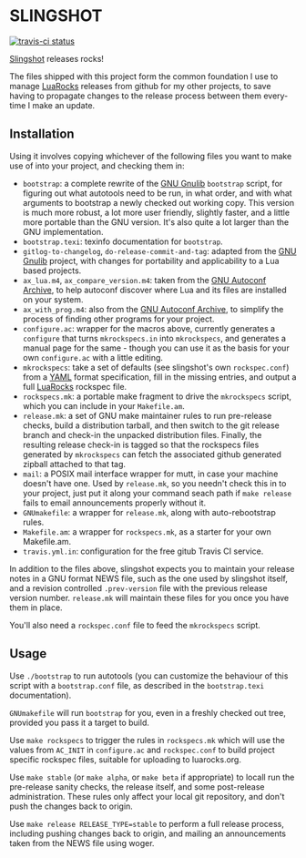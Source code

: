 SLINGSHOT
=========

[![travis-ci status](https://secure.travis-ci.org/gvvaughan/slingshot.png?branch=master)](http://travis-ci.org/gvvaughan/slingshot/builds)

[Slingshot][] releases rocks!

The files shipped with this project form the common foundation I use
to manage [LuaRocks][] releases from github for my other projects, to
save having to propagate changes to the release process between them
every-time I make an update.

Installation
------------

Using it involves copying whichever of the following files you want to
make use of into your project, and checking them in:

 * `bootstrap`:
   a complete rewrite of the [GNU Gnulib][] `bootstrap` script, for
   figuring out what autotools need to be run, in what order, and with
   what arguments to bootstrap a newly checked out working copy. This
   version is much more robust, a lot more user friendly, slightly
   faster, and a little more portable than the GNU version.  It's also
   quite a lot larger than the GNU implementation.
 * `bootstrap.texi`:
   texinfo documentation for `bootstrap`.
 * `gitlog-to-changelog`, `do-release-commit-and-tag`:
   adapted from the [GNU Gnulib][] project, with changes for portability
   and applicability to a Lua based projects.
 * `ax_lua.m4`, `ax_compare_version.m4`:
   taken from the [GNU Autoconf Archive][], to help autoconf discover
   where Lua and its files are installed on your system.
 * `ax_with_prog.m4`:
   also from the [GNU Autoconf Archive][], to simplify the process of
   finding other programs for your project.
 * `configure.ac`:
   wrapper for the macros above, currently generates a `configure` that
   turns `mkrockspecs.in` into `mkrockspecs`, and generates a manual
   page for the same - though you can use it as the basis for your own
   `configure.ac` with a little editing.
 * `mkrockspecs`:
   take a set of defaults (see slingshot's own `rockspec.conf`) from
   a [YAML][] format specification, fill in the missing entries, and
   output a full [LuaRocks][] rockspec file.
 * `rockspecs.mk`:
    a portable make fragment to drive the `mkrockspecs` script, which
    you can include in your `Makefile.am`.
 * `release.mk`:
   a set of GNU make maintainer rules to run pre-release checks, build
   a distribution tarball, and then switch to the git release branch
   and check-in the unpacked distribution files.  Finally, the resulting
   release check-in is tagged so that the rockspecs files generated by
   `mkrockspecs` can fetch the associated github generated zipball
   attached to that tag.
 * `mail`:
   a POSIX mail interface wrapper for mutt, in case your machine
   doesn't have one.  Used by `release.mk`, so you needn't check this
   in to your project, just put it along your command seach path if
   `make release` fails to email announcements properly without it.
 * `GNUmakefile`:
   a wrapper for `release.mk`, along with auto-rebootstrap rules.
 * `Makefile.am`:
   a wrapper for `rockspecs.mk`, as a starter for your own Makefile.am.
 * `travis.yml.in`:
   configuration for the free gitub Travis CI service.

In addition to the files above, slingshot expects you to maintain your
release notes in a GNU format NEWS file, such as the one used by
slingshot itself, and a revision controlled `.prev-version` file with
the previous release version number.  `release.mk` will maintain these
files for you once you have them in place.

You'll also need a `rockspec.conf` file to feed the `mkrockspecs`
script.

Usage
-----

Use `./bootstrap` to run autotools (you can customize the behaviour of
this script with a `bootstrap.conf` file, as described in the
`bootstrap.texi` documentation).

`GNUmakefile` will run `bootstrap` for you, even in a freshly checked
out tree, provided you pass it a target to build.

Use `make rockspecs` to trigger the rules in `rockspecs.mk` which will
use the values from `AC_INIT` in `configure.ac` and `rockspec.conf` to
build project specific rockspec files, suitable for uploading to
luarocks.org.

Use `make stable` (or `make alpha`, or `make beta` if appropriate) to
locall run the pre-release sanity checks, the release itself, and some
post-release administration.  These rules only affect your local git
repository, and don't push the changes back to origin.

Use `make release RELEASE_TYPE=stable` to perform a full release
process, including pushing changes back to origin, and mailing an
announcements taken from the NEWS file using woger.


[gnu gnulib]: http://gnu.org/s/gnulib
[gnu autoconf archive]: http://gnu.org/s/autoconf-archive
[lua]:        http://www.lua.org
[luarocks]:   http://www.luarocks.org
[slingshot]:  http://github.org/gvvaughan/slingshot
[yaml]:       http//yaml.org
